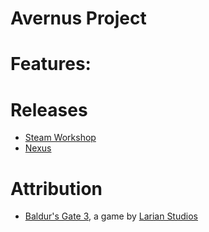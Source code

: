 Avernus Project
=======

# Features:

# Releases
* [Steam Workshop]() 
* [Nexus]()

# Attribution
- [Baldur's Gate 3](https://store.steampowered.com/app/1086940/Baldurs_Gate_3/), a game by [Larian Studios](http://larian.com/)

